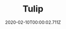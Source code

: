---
templateKey: blog-post
title: Tulip
description: The most popular spring flower. Has a very faint sweet smell.,
featuredpost: false
date: 2020-02-10T00:00:02.711Z
featuredimage: /img/Tulip.png
sellPrice: 30
tags: 
  - Spring
---
